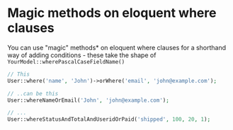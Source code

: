 # Magic methods on eloquent where clauses

You can use "magic" methods* on eloquent where clauses for a shorthand way of adding conditions - these take the shape of `YourModel::wherePascalCaseFieldName()`
```php
// This
User::where('name', 'John')->orWhere('email', 'john@example.com');

// ..can be this
User::whereNameOrEmail('John', 'john@example.com');

// ...
User::whereStatusAndTotalAndUseridOrPaid('shipped', 100, 20, 1);
```
